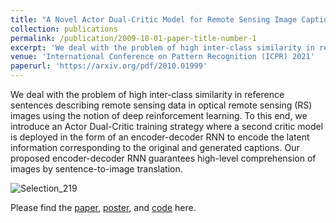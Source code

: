 ```yaml
---
title: "A Novel Actor Dual-Critic Model for Remote Sensing Image Captioning"
collection: publications
permalink: /publication/2009-10-01-paper-title-number-1
excerpt: 'We deal with the problem of high inter-class similarity in reference sentences describing remote sensing data in optical remote sensing (RS) images using the notion of deep reinforcement learning. To this end, we introduce an Actor Dual-Critic training strategy where a second critic model is deployed in the form of an encoder-decoder RNN to encode the latent information corresponding to the original and generated captions. Our proposed encoder-decoder RNN guarantees high-level comprehension of images by sentence-to-image translation.'
venue: 'International Conference on Pattern Recognition (ICPR) 2021'
paperurl: 'https://arxiv.org/pdf/2010.01999'
---
```

We deal with the problem of high inter-class similarity in reference sentences describing remote sensing data in optical remote sensing (RS) images using the notion of deep reinforcement learning. To this end, we introduce an Actor Dual-Critic training strategy where a second critic model is deployed in the form of an encoder-decoder RNN to encode the latent information corresponding to the original and generated captions. Our proposed encoder-decoder RNN guarantees high-level comprehension of images by sentence-to-image translation.

![Selection_219](https://user-images.githubusercontent.com/32021556/136273971-ee188542-0b44-4695-b419-bed3769dbf83.png)


Please find the [paper](https://arxiv.org/pdf/2010.01999), [poster](), and [code]() here.


